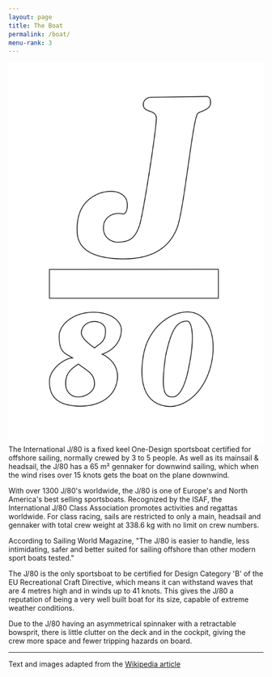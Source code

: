 ```yaml
---
layout: page
title: The Boat
permalink: /boat/
menu-rank: 3
---
```


<img align="right" src="/img/J_80_white.svg" alt="J/80 Class Sign" >
The International J/80 is a fixed keel One-Design sportsboat certified for offshore sailing, normally crewed by 3 to 5 people. As well as its mainsail & headsail, the J/80 has a 65 m² gennaker for downwind sailing, which when the wind rises over 15 knots gets the boat on the plane downwind.

With over 1300 J/80's worldwide, the J/80 is one of Europe's and North America's best selling sportsboats. Recognized by the ISAF, the International J/80 Class Association promotes activities and regattas worldwide. For class racing, sails are restricted to only a main, headsail and gennaker with total crew weight at 338.6 kg with no limit on crew numbers.

According to Sailing World Magazine, "The J/80 is easier to handle, less intimidating, safer and better suited for sailing offshore than other modern sport boats tested."

The J/80 is the only sportsboat to be certified for Design Category 'B' of the EU Recreational Craft Directive, which means it can withstand waves that are 4 metres high and in winds up to 41 knots. This gives the J/80 a reputation of being a very well built boat for its size, capable of extreme weather conditions.

Due to the J/80 having an asymmetrical spinnaker with a retractable bowsprit, there is little clutter on the deck and in the cockpit, giving the crew more space and fewer tripping hazards on board.

----
Text and images adapted from the [Wikipedia article](https://en.wikipedia.org/wiki/J/80)
